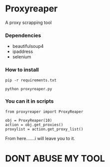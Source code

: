 # Proxyreaper
A proxy scrapping tool

### Dependencies

- beautifulsoup4
- ipaddress
- selenium

### How to install 

```
pip -r requirements.txt
```

```
python proxyreaper.py
```

### You can it in scripts

```
from proxyreaper import ProxyReaper

obj = ProxyReaper(10)
action = obj.get_proxies()
proxylist = action.get_proxy_list()
```

From here.......i will leave you to it.



# DONT ABUSE MY TOOL
